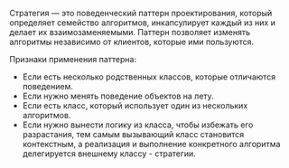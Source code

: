 Стратегия — это поведенческий паттерн проектирования, который определяет семейство алгоритмов, инкапсулирует каждый из них и делает их взаимозаменяемыми. Паттерн позволяет изменять алгоритмы независимо от клиентов, которые ими пользуются.

Признаки применения паттерна:

- Если есть несколько родственных классов, которые отличаются поведением.
- Если нужно менять поведение объектов на лету.
- Если есть класс, который использует один из нескольких алгоритмов.
- Если нужно вынести логику из класса, чтобы избежать его разрастания, тем самым вызывающий класс становится контекстным, а реализация и выполнение конкретного алгоритма делегируется внешнему классу - стратегии.
